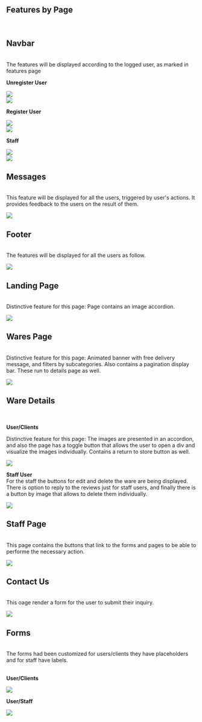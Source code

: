 ## **Features by Page**
<br>


## **Navbar**
<br>
The features will be displayed according to the logged user, as marked in features page
<br>

**Unregister User**
<br>

![](../readme_imgs/navbar-user.png)
<br>
![](../readme_imgs/navbar-unregister-user-menu.png)
<br>

**Register User**
<br>

![](../readme_imgs/navbar-registered.png)
<br>
![](../readme_imgs/navbar-registered-user-menu.png)
<br>

**Staff**
<br>

![](../readme_imgs/navbar-staff.png)
<br>
![](../readme_imgs/navbar-staff-user-menu.png)
<br>

## **Messages**
<br>
This feature will be displayed for all the users, triggered by user's actions. It provides feedback to the users on the result of them.
<br>

![](../readme_imgs/messages.png)
<br>

## **Footer**
<br>
The features will be displayed for all the users as follow.

<br>

![](../readme_imgs/footer.png)

## **Landing Page**
<br>
Distinctive feature for this page: Page contains an image accordion.
<br>

![](../readme_imgs/landing-page.png)

## **Wares Page**
<br>
Distinctive feature for this page: Animated banner with free delivery message, and filters by subcategories. Also contains a pagination display bar. These run to details page as well.
<br>

![](../readme_imgs/wares-list.png)

## **Ware Details**
<br>

**User/Clients**
<br>

Distinctive feature for this page: The images are presented in an accordion, and also the page has a toggle button that allows the user to open a div and visualize the images individually. Contains a return to store button as well.
<br>

![](../readme_imgs/ware-detail.png)

**Staff User**
<br>
For the staff the buttons for edit and delete the ware are being displayed. There is option to reply to the reviews just for staff users, and finally there is a button by image that allows to delete them individually.
<br>

![](../readme_imgs/ware-detail-staff.png)


## **Staff Page**
<br>
This page contains the buttons that link to the forms and pages to be able to performe the necessary action.
<br>

![](../readme_imgs/staff-panel.png)

## **Contact Us**
<br>
This oage render a form for the user to submit their inquiry.
<br>

![](../readme_imgs/contact-us.png)

## **Forms**
<br>
The forms had been customized for users/clients they have placeholders and for staff have labels. <br>
<br>

**User/Clients**
<br>

![](../readme_imgs/review-form.png)

**User/Staff**
<br>

![](../readme_imgs/staff-form.png)
